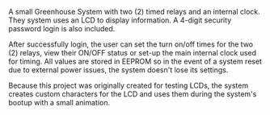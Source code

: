A small Greenhouse System with two (2) timed relays and an internal clock. They system uses an LCD to display information. A 4-digit security password login is also included.

After successfully login, the user can set the turn on/off times for the two (2) relays, view their ON/OFF status or set-up the main internal clock used for timing. All values are stored in EEPROM so in the event of a system reset due to external power issues, the system doesn't lose its settings.

Because this project was originally created for testing LCDs, the system creates custom characters for the LCD and uses them during the system's bootup with a small animation.
